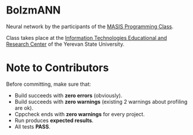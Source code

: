 # BolzmANN
Neural network by the participants of the [MASIS Programming Class](http://leoheinsaar.blogspot.am/p/c-programming-class.html).

Class takes place at the [Information Technologies Educational and Research Center](http://ysu.am/science/en/1350282102) of the Yerevan State University.

# Note to Contributors
Before committing, make sure that:

- Build succeeds with **zero errors** (obviously).
- Build succeeds with **zero warnings** (existing 2 warnings about profiling are ok).
- Cppcheck ends with **zero warnings** for every project.
- Run produces **expected results**.
- All tests **PASS**.
  
